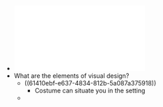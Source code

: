 - ![Week 4- Visual Design.pdf](../assets/Week_4-_Visual_Design_1631653342821_0.pdf)
- What are the elements of visual design?
	- ((61410ebf-e637-4834-812b-5a087a375918))
		- Costume can situate you in the setting
	-